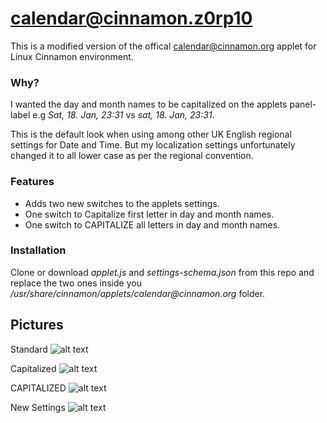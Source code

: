 # calendar@cinnamon.z0rp10
This is a modified version of the offical calendar@cinnamon.org applet for Linux Cinnamon
environment.

### Why?

I wanted the day and month names to be capitalized on the applets panel-label e.g
_*Sat, 18. Jan, 23:31*_ vs _*sat, 18. Jan, 23:31*_.

This is the default look when using among other UK English regional settings for Date and
 Time. But my localization settings unfortunately changed it to all lower case as per
the regional convention.

### Features
* Adds two new switches to the applets settings.
* One switch to Capitalize first letter in day and month names.
* One switch to CAPITALIZE all letters in day and month names.

### Installation
Clone or download _applet.js_ and _settings-schema.json_ from this repo and replace the two ones inside you _/usr/share/cinnamon/applets/calendar@cinnamon.org_ folder.

## Pictures
Standard
![alt text](https://zc0rp10.github.io/pictures//lower.png)

Capitalized
![alt text](https://zc0rp10.github.io/pictures/Cap.png)

CAPITALIZED
![alt text](https://zc0rp10.github.io/pictures/CAPI.png)

New Settings
![alt text](https://zc0rp10.github.io/pictures/settings.png)
